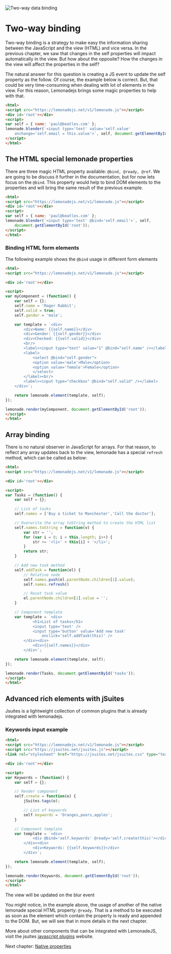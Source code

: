 ![Two-way data binding](img/two-way-binding.png)

Two-way binding
===============

Two-way binding is a strategy to make easy the information sharing between the JavaScript and the view (HTML) and vice versa. In the previous chapter, we saw that changes in the self properties will impact automatically in the view. But how about the opposite? How the changes in the view will affect the properties in the self?  
  
The natural answer for this question is creating a JS event to update the self property as the follow. Of course, the example below is correct. But, that could be very time-consuming when dealing with lot of elements in the view. For this reason, Lemonadejs brings some magic properties to help with that.

```html
<html>
<script src="https://lemonadejs.net/v1/lemonade.js"></script>
<div id='root'></div>
<script>
var self = { name: 'paul@beatles.com' };
lemonade.blender(`<input type='text' value='self.value'
    onchange='self.email = this.value'>`, self, document.getElementById('root'));
</script>
</html>
```
  

The HTML special lemonade properties
------------------------------------

There are three magic HTML property available: `@bind, @ready, @ref`. We are going to be discuss it further in the documentation, but for now lets focus on the `@bind`. This property would help to bind DOM elements to the properties and will bring the same result of the previous example.

```html
<html>
<script src="https://lemonadejs.net/v1/lemonade.js"></script>
<div id='root'></div>
<script>
var self = { name: 'paul@beatles.com' };
lemonade.blender(`<input type='text' @bind='self.email'>`, self,
    document.getElementById('root'));
</script>
</html>
```
  
  

### Binding HTML form elements

The following example shows the `@bind` usage in different form elements

```html
<html>
<script src="https://lemonadejs.net/v1/lemonade.js"></script>

<div id='root'></div>

<script>
var myComponent = (function() {
    var self = {};
    self.name = 'Roger Rabbit';
    self.valid = true;
    self.gender = 'male';

    var template = `<div>
        <div>Name: {{self.name}}</div>
        <div>Gender: {{self.gender}}</div>
        <div>Checked: {{self.valid}}</div>
        <br/>
        <label><input type="text" value="1" @bind="self.name" /></label><br/>
        <label>
            <select @bind="self.gender">
            <option value='male'>Male</option>
            <option value='female'>Female</option>
            </select>
        </label><br/>
        <label><input type="checkbox" @bind="self.valid" /></label>
    </div>`;

    return lemonade.element(template, self);
});

lemonade.render(myComponent, document.getElementById('root'));
</script>
</html>
```
  
  

Array binding
-------------

There is no natural observer in JavaScript for arrays. For that reason, to reflect any array updates back to the view, lemonade has a special `refresh` method, which can be called as below:

```html
<html>
<script src="https://lemonadejs.net/v1/lemonade.js"></script>

<div id='root'></div>

<script>
var Tasks = (function() {
    var self = {};

    // List of tasks
    self.names = ['Buy a ticket to Manchester','Call the doctor'];

    // Overwrite the array toString method to create the HTML list  
    self.names.toString = function(v) {
        var str = '';
        for (var i = 0; i < this.length; i++) {
            str += '<li>' + this[i] + '</li>';
        }
        return str;
    }

    // Add new task method
    self.addTask = function(el) {
        // Relative node
        self.names.push(el.parentNode.children[1].value);
        self.names.refresh()

        // Reset task value
        el.parentNode.children[1].value = '';
    }

    // Component template
    var template = `<div>
            <h1>List of tasks</h1>
            <input type='text' />
            <input type='button' value='Add new task'
                onclick='self.addTask(this)' />
        </div><div>
            <div>{{self.names}}</div>
        </div>`;

    return lemonade.element(template, self);
});

lemonade.render(Tasks, document.getElementById('tasks'));
</script>
</html>
```
  
  

Advanced rich elements with jSuites
-----------------------------------

Jsuites is a lightweight collection of common plugins that is already integrated with lemonadejs.

### Keywords input example

```html
<html>
<script src="https://lemonadejs.net/v1/lemonade.js"></script>
<script src="https://jsuites.net/jsuites.js"></script>
<link rel="stylesheet" href="https://jsuites.net/jsuites.css" type="text/css" />

<div id='root'></div>

<script>
var Keywords = (function() {
    var self = {};

    // Render component
    self.create = function(o) {
        jSuites.tags(o);

        // List of keywords
        self.keywords = 'Oranges,pears,apples';
    }

    // Component template
    var template = `<div>
            <div @bind='self.keywords' @ready='self.create(this)'></div>
        </div><div>
            <div>Keywords: {{self.keywords}}</div>
        </div>`;

    return lemonade.element(template, self);
});

lemonade.render(Keywords, document.getElementById('root'));
</script>
</html>
```

The view will be updated on the blur event

  
  
You might notice, in the example above, the usage of another of the native lemonade special HTML property: `@ready`. That is a method to be executed as soon as the element which contain the property is ready and appended to the DOM. But, we will see that in more details in the next chapter.  
  
More about other components that can be integrated with LemonadeJS, visit the jsuites [javascript plugins](https://jsuites.net/v3) website.  
  
  

Next chapter: [Native properties](/docs/v1/properties)